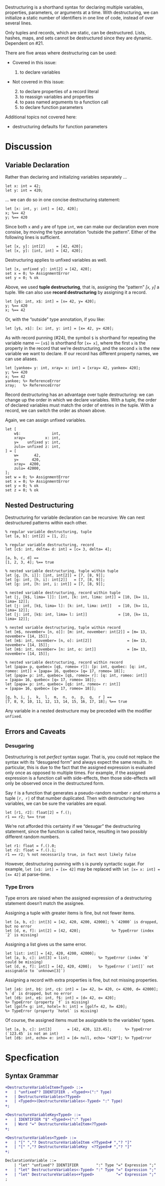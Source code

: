 Destructuring is a shorthand syntax for declaring multiple variables, properties, parameters, or arguments at a time. With destructuring, we can initialize a static number of identifiers in one line of code, instead of over several lines.

Only tuples and records, which are static, can be destructured. Lists, hashes, maps, and sets cannot be destructured since they are dynamic. Dependent on #21.

There are five areas where destructuring can be used:

- Covered in this issue:

	1. to declare variables

- Not covered in this issue:

	2. to declare properties of a record literal
	3. to reassign variables and properties
	4. to pass named arguments to a function call
	5. to declare function parameters

Additional topics not covered here:
- destructuring defaults for function parameters

# Discussion

## Variable Declaration
Rather than declaring and initializing variables separately …
```cp
let x: int = 42;
let y: int = 420;
```
… we can do so in one concise destructuring statement:
```cp
let [x: int, y: int] = [42, 420];
x; %== 42
y; %== 420
```

Since both `x` and `y` are of type `int`, we can make our declaration even more consise, by moving the type annotation “outside the pattern”. Either of the following lines is sufficient.
```cp
let [x, y]: int[2]     = [42, 420];
let [x, y]: [int, int] = [42, 420];
```

Destructuring applies to unfixed variables as well.
```cp
let [x, unfixed y]: int[2] = [42, 420];
set x = 0; %> AssignmentError
set y = 0; % ok
```

Above, we used **tuple destructuring**, that is, assigning the “pattern” *[`x`, `y`]* a tuple. We can also use **record destructuring** by assigning it a record.
```cp
let [y$: int, x$: int] = [x= 42, y= 420];
y; %== 420
x; %== 42
```
Or, with the “outside” type annotation, if you like:
```cp
let [y$, x$]: [x: int, y: int] = [x= 42, y= 420];
```

As with record punning (#24), the symbol `$` is shorthand for repeating the variable name — `[x$]` is shorthand for `[x= x]`, where the first `x` is the property in the record that we’re destructuring, and the second `x` is the new variable we want to declare. If our record has different property names, we can use aliases.
```cp
let [yankee= y: int, xray= x: int] = [xray= 42, yankee= 420];
y; %== 420
x; %== 42
yankee; %> ReferenceError
xray;   %> ReferenceError
```

Record destructuring has an advantage over tuple destructuring: we can change up the order in which we declare variables. With a tuple, the order of declared variables must match the order of entries in the tuple. With a record, we can switch the order as shown above.

Again, we can assign unfixed variables.
```cp
let [
	w$:              int,
	xray=         x: int,
	y=    unfixed y: int,
	zulu= unfixed z: int,
] = [
	w=       42,
	y=      420,
	xray=  4200,
	zulu= 42000,
];
set w = 0; %> AssignmentError
set x = 0; %> AssignmentError
set y = 0; % ok
set z = 0; % ok
```

## Nested Destructuring
Destructuring for variable declaration can be recursive: We can nest destructured patterns within each other.
```cp
% regular variable destructuring, tuple
let [a, b]: int[2] = [1, 2];

% regular variable destructuring, record
let [c$: int, delta= d: int] = [c= 3, delta= 4];

[a, b, c, d] ==
[1, 2, 3, 4]; %== true

% nested variable destructuring, tuple within tuple
let [g, [h, i]]: [int, int[2]] = [7, [8, 9]];
let [g: int, [h, i]: int[2]]   = [7, [8, 9]];
let [g: int, [h: int, i: int]] = [7, [8, 9]];

% nested variable destructuring, record within tuple
let [j, [k$, lima= l]]: [int, [k: int, lima: int]] = [10, [k= 11, lima= 12]];
let [j: int, [k$, lima= l]: [k: int, lima: int]]   = [10, [k= 11, lima= 12]];
let [j: int, [k$: int, lima= l: int]]              = [10, [k= 11, lima= 12]];

% nested variable destructuring, tuple within record
let [m$, november= [n, o]]: [m: int, november: int[2]] = [m= 13, november= [14, 15]];
let [m$: int, november= [n, o]: int[2]]                = [m= 13, november= [14, 15]];
let [m$: int, november= [n: int, o: int]]              = [m= 13, november= [14, 15]];

% nested variable destructuring, record within record
let [papa= p, quebec= [q$, romeo= r]]: [p: int, quebec: [q: int, romeo: int]] = [papa= 16, quebec= [q= 17, romeo= 18]];
let [papa= p: int, quebec= [q$, romeo= r]: [q: int, romeo: int]]              = [papa= 16, quebec= [q= 17, romeo= 18]];
let [papa= p: int, quebec= [q$: int, romeo= r: int]]                          = [papa= 16, quebec= [q= 17, romeo= 18]];

[g, h, i, j,  k,  l,  m,  n,  o,  p,  q,  r ] ==
[7, 8, 9, 10, 11, 12, 13, 14, 15, 16, 17, 18]; %== true
```
Any variable in a nested destructure may be preceded with the modifier `unfixed`.

## Errors and Caveats

### Desugaring
Destructuring is not *perfect* syntax sugar. That is, you could not replace the syntax with its “desugared form” and always expect the same results. In particular, this is due to the fact that the assigned expression is evaluated only once as opposed to multiple times. For example, if the assigned expression is a function call with side-effects, then those side-effects will only be observed once in the destructured form.

Say `f` is a function that generates a pseudo-random number `r` and returns a tuple `[r, r]` of that number duplicated. Then with destructuring two variables, we can be sure the variables are equal.
```cp
let [r1, r2]: float[2] = f.();
r1 == r2; %== true
```
We’re not afforded this certainty if we “desugar” the destructuring statement, since the function is called twice, resulting in two possibly different random numbers.
```cp
let r1: float = f.().0;
let r2: float = f.().1;
r1 == r2; % not necessarily true, in fact most likely false
```

However, destructuring punning with `$` is purely syntactic sugar. For example, `let [x$: int] = [x= 42]` may be replaced with `let [x= x: int] = [x= 42]` at parse-time.

### Type Errors
Type errors are raised when the assigned expression of a destructuring statement doesn’t match the assignee.

Assigning a tuple with greater items is fine, but not fewer items.
```cp
let [a, b, c]: int[3] = [42, 420, 4200, 42000]; % `42000` is dropped, but no error
let [d, e, f]: int[2] = [42, 420];              %> TypeError (index `2` is missing)
```

Assigning a list gives us the same error.
```cp
let list: int[] = [42, 420, 4200, 42000];
let [a, b, c]: int[3] = list;             %> TypeError (index `0` could be missing)
let [d, e, f]: int[] = [42, 420, 4200];   %> TypeError (`int[]` not assignable to `unknown[3]`)
```

Assigning a record with extra properties is fine, but not missing properties.
```cp
let [a$: int, b$: int, c$: int] = [a= 42, b= 420, c= 4200, d= 42000]; % `d` is dropped, but no error
let [d$: int, e$: int, f$: int] = [d= 42, e= 420];                    %> TypeError (property `f` is missing)
let [golf= g: int, hotel= h: int] = [golf= 42, h= 420];               %> TypeError (property `hotel` is missing)
```

Of course, the assigned items must be assignable to the variables’ types.
```cp
let [a, b, c]: int[3]       = [42, 420, 123.45];      %> TypeError (`123.45` is not an int)
let [d$: int, echo= e: int] = [d= null, echo= "420"]; %> TypeError
```

# Specfication
## Syntax Grammar
```diff
+DestructureVariableItem<Typed> ::=
+	| "unfixed"? IDENTIFIER . <Typed+>(":" Type)
+	| DestructureVariables<?Typed>
+	| <Typed+>(DestructureVariables<-Typed> ":" Type)
+;

+DestructureVariableKey<Typed> ::=
+	| IDENTIFIER "$" <Typed+>(":" Type)
+	| Word "=" DestructureVariableItem<?Typed>
+;

+DestructureVariables<Typed> ::=
+	| "[" ","? DestructureVariableItem <?Typed># ","? "]"
+	| "[" ","? DestructureVariableKey  <?Typed># ","? "]"
+;

DeclarationVariable ::=
	| "let" "unfixed"? IDENTIFIER        ":" Type "=" Expression ";"
+	| "let" DestructureVariables<-Typed> ":" Type "=" Expression ";"
+	| "let" DestructureVariables<+Typed>          "=" Expression ";"
;
```
